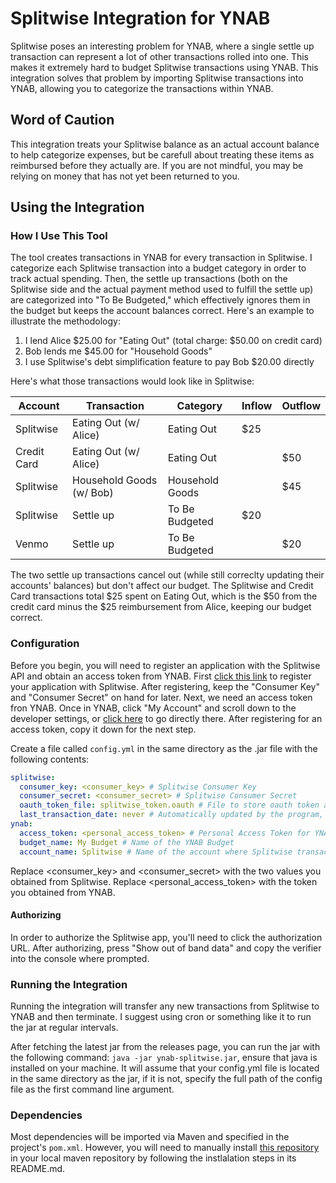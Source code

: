 Splitwise Integration for YNAB
====
Splitwise poses an interesting problem for YNAB, where a single settle up transaction can represent a lot of other transactions rolled into one. This makes it extremely hard to budget Splitwise transactions using YNAB. This integration solves that problem by importing Splitwise transactions into YNAB, allowing you to categorize the transactions within YNAB.

Word of Caution
----
This integration treats your Splitwise balance as an actual account balance to help categorize expenses, but be carefull about treating these items as reimbursed before they actually are. If you are not mindful, you may be relying on money that has not yet been returned to you.

Using the Integration
----

### How I Use This Tool
The tool creates transactions in YNAB for every transaction in Splitwise. I categorize each Splitwise transaction into a budget category in order to track actual spending. Then, the settle up transactions (both on the Splitwise side and the actual payment method used to fulfill the settle up) are categorized into "To Be Budgeted," which effectively ignores them in the budget but keeps the account balances correct. Here's an example to illustrate the methodology:

1. I lend Alice $25.00 for "Eating Out" (total charge: $50.00 on credit card)
2. Bob lends me $45.00 for "Household Goods"
3. I use Splitwise's debt simplification feature to pay Bob $20.00 directly

Here's what those transactions would look like in Splitwise: 

| Account     | Transaction              |  Category       | Inflow |  Outflow |
| ----------- | ------------------------ | --------------- | ------ | -------- |
| Splitwise   | Eating Out (w/ Alice)    | Eating Out      | $25    |          |
| Credit Card | Eating Out (w/ Alice)    | Eating Out      |        | $50      |
| Splitwise   | Household Goods (w/ Bob) | Household Goods |        | $45      |
| Splitwise   | Settle up                | To Be Budgeted  | $20    |          |
| Venmo       | Settle up                | To Be Budgeted  |        | $20      | 

The two settle up transactions cancel out (while still correclty updating their accounts' balances) but don't affect our budget. The Splitwise and Credit Card transactions total $25 spent on Eating Out, which is the $50 from the credit card minus the $25 reimbursement from Alice, keeping our budget correct.

### Configuration

Before you begin, you will need to register an application with the Splitwise API and obtain an access token from YNAB. First [click this link](https://secure.splitwise.com/apps) to register your application with Splitwise. After registering, keep the "Consumer Key" and "Consumer Secret" on hand for later. Next, we need an access token fron YNAB. Once in YNAB, click "My Account" and scroll down to the developer settings, or [click here](https://app.youneedabudget.com/settings/developer) to go directly there. After registering for an access token, copy it down for the next step.

Create a file called `config.yml` in the same directory as the .jar file with the following contents:

```yaml
splitwise:
  consumer_key: <consumer_key> # Splitwise Consumer Key
  consumer_secret: <consumer_secret> # Splitwise Consumer Secret
  oauth_token_file: splitwise_token.oauth # File to store oauth token after authorization
  last_transaction_date: never # Automatically updated by the program, last splitwie transaction parsed
ynab:
  access_token: <personal_access_token> # Personal Access Token for YNAB
  budget_name: My Budget # Name of the YNAB Budget
  account_name: Splitwise # Name of the account where Splitwise transactions will be added
```

Replace <consumer_key> and <consumer_secret> with the two values you obtained from Splitwise. Replace <personal_access_token> with the token you obtained from YNAB.

#### Authorizing

In order to authorize the Splitwise app, you'll need to click the authorization URL. After authorizing, press "Show out of band data" and copy the verifier into the console where prompted.

### Running the Integration
Running the integration will transfer any new transactions from Splitwise to YNAB and then terminate. I suggest using cron or something like it to run the jar at regular intervals.

After fetching the latest jar from the releases page, you can run the jar with the following command: `java -jar ynab-splitwise.jar`, ensure that java is installed on your machine. It will assume that your config.yml file is located in the same directory as the jar, if it is not, specify the full path of the config file as the first command line argument.

### Dependencies
Most dependencies will be imported via Maven and specified in the project's `pom.xml`. However, you will need to manually install [this repository](https://github.com/gcflames5/ynab-sdk) in your local maven repository by following the instlalation steps in its README.md.
